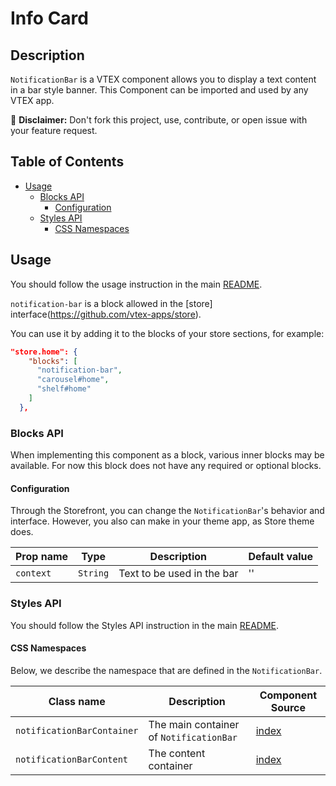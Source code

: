 # Info Card

## Description

`NotificationBar` is a VTEX component allows you to display a text content in a bar style banner.
This Component can be imported and used by any VTEX app.

:loudspeaker: **Disclaimer:** Don't fork this project, use, contribute, or open issue with your feature request.

## Table of Contents
- [Usage](#usage)
  - [Blocks API](#blocks-api)
    - [Configuration](#configuration)
  - [Styles API](#styles-api)
    - [CSS Namespaces](#css-namespaces)

## Usage

You should follow the usage instruction in the main [README](/README.md#usage).

`notification-bar` is a block allowed in the [store] interface(https://github.com/vtex-apps/store).

You can use it by adding it to the blocks of your store sections, for example:
```json
"store.home": {
    "blocks": [
      "notification-bar",
      "carousel#home",
      "shelf#home"
    ]
  },
```

### Blocks API

When implementing this component as a block, various inner blocks may be available.
For now this block does not have any required or optional blocks.

#### Configuration

Through the Storefront, you can change the `NotificationBar`'s behavior and interface. However, you also can make in your theme app, as Store theme does.

| Prop name | Type | Description | Default value |
| --------- | ---- | ----------- | ------------- |
| `context` | `String` | Text to be used in the bar | '' |

### Styles API
You should follow the Styles API instruction in the main [README](/README.md#styles-api).

#### CSS Namespaces
Below, we describe the namespace that are defined in the `NotificationBar`.

| Class name | Description | Component Source |
| ---------- | ----------- | ---------------- |
| `notificationBarContainer` | The main container of `NotificationBar` | [index](/react/components/NotificationBar/index.js) |
| `notificationBarContent` | The content container | [index](/react/components/NotificationBar/index.js) |
